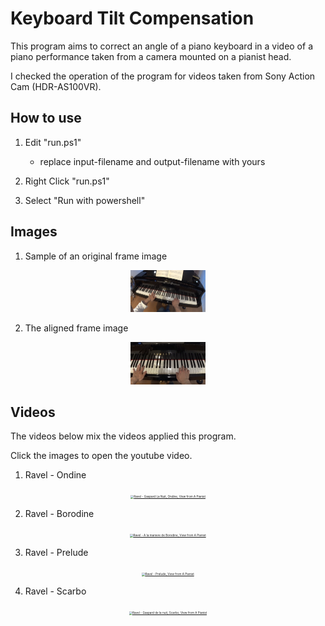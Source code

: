# Keyboard Tilt Compensation

This program aims to correct an angle of a piano keyboard in a video of a piano performance taken from a camera mounted on a pianist head.

I checked the operation of the program for videos taken from Sony Action Cam (HDR-AS100VR).



## How to use

1. Edit "run.ps1"
   - replace input-filename and output-filename with yours

2. Right Click "run.ps1"

3. Select "Run with powershell"



## Images

1. Sample of an original frame image

<div align="center">
<img src="img/tilted.png" alt="Tilted Keyboard" style="zoom: 25%;" />
</div>


2. The aligned frame image

<div align="center">
<img src="img/aligned.png" alt="Aligned Keyboard" style="zoom: 25%;" />
</div>

## Videos

The videos below mix the videos applied this program.

Click the images to open the youtube video.

1. Ravel - Ondine

[<div align="center"><img src="https://img.youtube.com/vi/KKtS95o1Qlk/0.jpg" alt="Ravel - Gaspard La Nuit, Ondine, View from A Pianist" style="zoom: 33%;"/></div>](https://www.youtube.com/watch?v=KKtS95o1Qlk)

2. Ravel - Borodine

[<div align="center"><img src="https://img.youtube.com/vi/a8nHeF6jmoU/0.jpg" alt="Ravel - A la maniere de Borodine, View from A Pianist" style="zoom: 33%;"/></div>](https://www.youtube.com/watch?v=a8nHeF6jmoU)

3. Ravel - Prelude

[<div align="center"><img src="https://img.youtube.com/vi/T4iS7ZTTOto/0.jpg" alt="Ravel - Prelude, View from A Pianist" style="zoom: 33%;"/></div>](https://www.youtube.com/watch?v=T4iS7ZTTOto)

4. Ravel - Scarbo

[<div align="center"><img src="https://img.youtube.com/vi/o14fPnm6_94/0.jpg" alt="Ravel - Gaspard de la nuit, Scarbo, View from A Pianist" style="zoom: 33%;"/></div>](https://www.youtube.com/watch?v=o14fPnm6_94)
